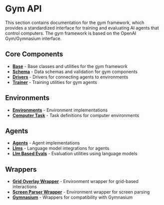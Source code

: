 # Gym API

This section contains documentation for the gym framework, which provides a standardized interface for training and evaluating AI agents that control computers. The gym framework is based on the OpenAI Gym/Gymnasium interface.

## Core Components

- **[Base](base.md)** - Base classes and utilities for the gym framework
- **[Schema](schema.md)** - Data schemas and validation for gym components
- **[Drivers](drivers.md)** - Drivers for connecting agents to environments
- **[Trainer](trainer.md)** - Training utilities for gym agents

## Environments

- **[Environments](environments/index.md)** - Environment implementations
- **[Computer Task](computer_task.md)** - Task definitions for computer environments

## Agents

- **[Agents](agents/index.md)** - Agent implementations
- **[Llms](llms.md)** - Language model integrations for agents
- **[Llm Based Evals](llm_based_evals.md)** - Evaluation utilities using language models

## Wrappers

- **[Grid Overlay Wrapper](grid_overlay_wrapper.md)** - Environment wrapper for grid-based interactions
- **[Screen Parser Wrapper](screen_parser_wrapper.md)** - Environment wrapper for screen parsing
- **[Gymnasium](gymnasium.md)** - Wrappers for compatibility with Gymnasium
